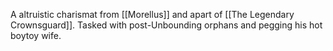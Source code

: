 A altruistic charismat from [[Morellus]] and apart of [[The Legendary Crownsguard]]. Tasked with post-Unbounding orphans and pegging his hot boytoy wife.